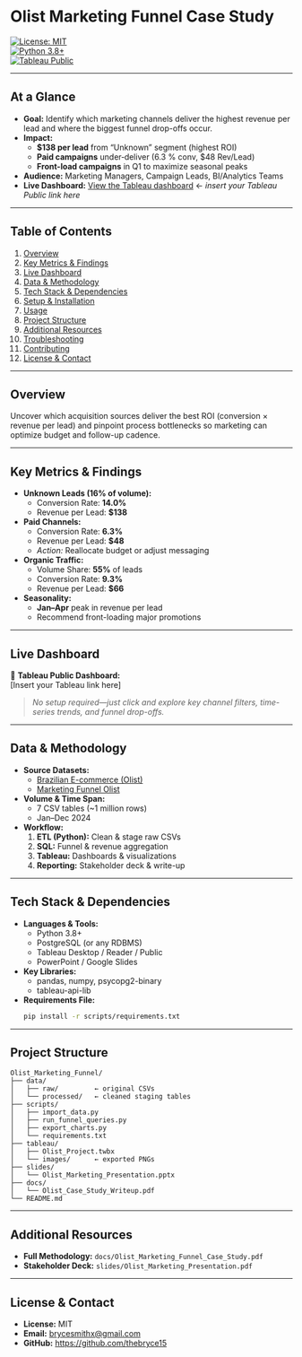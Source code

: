 <!--
  README for Olist Marketing Funnel Case Study
  Streamlined for non-technical audiences • Updated June 2025
-->

# Olist Marketing Funnel Case Study

[![License: MIT](https://img.shields.io/badge/License-MIT-green.svg)](#license)  
[![Python 3.8+](https://img.shields.io/badge/Python-3.8%2B-blue.svg)](#tech-stack--dependencies)  
[![Tableau Public](https://img.shields.io/badge/Tableau-Public-orange.svg)](#live-dashboard)  

---

## At a Glance

- **Goal:** Identify which marketing channels deliver the highest revenue per lead and where the biggest funnel drop-offs occur.  
- **Impact:**  
  - **$138 per lead** from “Unknown” segment (highest ROI)  
  - **Paid campaigns** under‑deliver (6.3 % conv, \$48 Rev/Lead)  
  - **Front-load campaigns** in Q1 to maximize seasonal peaks  
- **Audience:** Marketing Managers, Campaign Leads, BI/Analytics Teams  
- **Live Dashboard:** [View the Tableau dashboard](#) ← *insert your Tableau Public link here*  

---

## Table of Contents

1. [Overview](#overview)  
2. [Key Metrics & Findings](#key-metrics--findings)  
3. [Live Dashboard](#live-dashboard)  
4. [Data & Methodology](#data--methodology)  
5. [Tech Stack & Dependencies](#tech-stack--dependencies)  
6. [Setup & Installation](#setup--installation)  
7. [Usage](#usage)  
8. [Project Structure](#project-structure)  
9. [Additional Resources](#additional-resources)  
10. [Troubleshooting](#troubleshooting)  
11. [Contributing](#contributing)  
12. [License & Contact](#license--contact)  

---

## Overview

Uncover which acquisition sources deliver the best ROI (conversion × revenue per lead) and pinpoint process bottlenecks so marketing can optimize budget and follow-up cadence.

---

## Key Metrics & Findings

- **Unknown Leads (16% of volume):**  
  - Conversion Rate: **14.0%**  
  - Revenue per Lead: **$138**  
- **Paid Channels:**  
  - Conversion Rate: **6.3%**  
  - Revenue per Lead: **$48**  
  - *Action:* Reallocate budget or adjust messaging  
- **Organic Traffic:**  
  - Volume Share: **55%** of leads  
  - Conversion Rate: **9.3%**  
  - Revenue per Lead: **$66**  
- **Seasonality:**  
  - **Jan–Apr** peak in revenue per lead  
  - Recommend front-loading major promotions  

---

## Live Dashboard

🔗 **Tableau Public Dashboard:**  
[Insert your Tableau link here]

> *No setup required—just click and explore key channel filters, time-series trends, and funnel drop-offs.*

---

## Data & Methodology

- **Source Datasets:**  
  - [Brazilian E-commerce (Olist)](https://www.kaggle.com/olistbr/brazilian-ecommerce)  
  - [Marketing Funnel Olist](https://www.kaggle.com/olistbr/marketing-funnel-olist)  
- **Volume & Time Span:**  
  - 7 CSV tables (~1 million rows)  
  - Jan–Dec 2024  
- **Workflow:**  
  1. **ETL (Python):** Clean & stage raw CSVs  
  2. **SQL:** Funnel & revenue aggregation  
  3. **Tableau:** Dashboards & visualizations  
  4. **Reporting:** Stakeholder deck & write-up  

---

## Tech Stack & Dependencies

- **Languages & Tools:**  
  - Python 3.8+  
  - PostgreSQL (or any RDBMS)  
  - Tableau Desktop / Reader / Public  
  - PowerPoint / Google Slides  
- **Key Libraries:**  
  - pandas, numpy, psycopg2-binary  
  - tableau-api-lib  
- **Requirements File:**  
  ```bash
  pip install -r scripts/requirements.txt
  ```  

---

## Project Structure

```
Olist_Marketing_Funnel/
├── data/
│   ├── raw/         ← original CSVs
│   └── processed/   ← cleaned staging tables
├── scripts/
│   ├── import_data.py
│   ├── run_funnel_queries.py
│   ├── export_charts.py
│   └── requirements.txt
├── tableau/
│   ├── Olist_Project.twbx
│   └── images/      ← exported PNGs
├── slides/
│   └── Olist_Marketing_Presentation.pptx
├── docs/
│   └── Olist_Case_Study_Writeup.pdf
└── README.md
```

---

## Additional Resources

- **Full Methodology:** `docs/Olist_Marketing_Funnel_Case_Study.pdf`  
- **Stakeholder Deck:** `slides/Olist_Marketing_Presentation.pdf`

---

## License & Contact

- **License:** MIT  
- **Email:** brycesmithx@gmail.com  
- **GitHub:** https://github.com/thebryce15  
